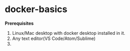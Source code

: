 # docker-basics



**Prerequisites**
1. Linux/Mac desktop with docker desktop installed in it.
2. Any text editor(VS Code/Atom/Sublime)
3. 
